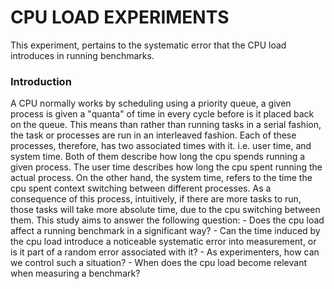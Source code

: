 # CPU LOAD EXPERIMENTS

This experiment, pertains to the systematic error that the CPU load introduces in running benchmarks. 
### Introduction
A CPU normally works by scheduling using a priority queue, a given process is given a "quanta" of time in every cycle before is it placed back on the queue. This means than rather than running tasks in a serial fashion, the task or processes are run in an interleaved fashion. Each of these processes, therefore, has two associated times with it.  i.e. user time, and system time. Both of them describe how long the cpu spends running a given process. The user time describes how long the cpu spent running the actual process. On the other hand, the system time, refers to the time the cpu spent context switching between different processes. 
As a consequence of this process, intuitively, if there are more tasks to run, those tasks will take more absolute time, due to the cpu switching between them.
This study aims to answer the following question:
    - Does the cpu load affect a running benchmark in a significant way? 
    - Can the time induced by the cpu load introduce a noticeable systematic error into measurement, or is it part of a random error associated with it?
    - As experimenters, how can we control such a situation? 
    - When does the cpu load become relevant when measuring a benchmark?


